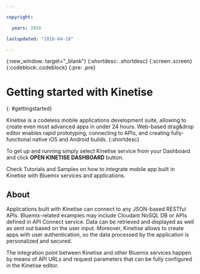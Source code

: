 ```yaml
---

copyright:

  years: 2016

lastupdated: "2016-04-18"

---
```


{:new_window: target="_blank"}
{:shortdesc: .shortdesc}
{:screen:.screen}
{:codeblock:.codeblock}
{:pre: .pre}


# Getting started with Kinetise
{: #gettingstarted}

Kinetise is a codeless mobile applications development suite, allowing to create even most advanced apps in under 24 hours. Web-based drag&drop editor enables rapid prototyping, connecting to APIs, and creating fully-functional native iOS and Android builds.
{:shortdesc}

To get up and running simply select Kinetise service from your Dashboard and click **OPEN KINETISE DASHBOARD** button.

Check Tutorials and Samples on how to integrate mobile app built in Kinetise with Bluemix services and applications.

## About
Applications built with Kinetise can connect to any JSON-based RESTful APIs. Bluemix-related examples may include Cloudant NoSQL DB or APIs defined in API Connect service. Data can be retrieved and displayed as well as sent out based on the user input. Moreover, Kinetise allows to create apps with user authentication, so the data processed by the application is personalized and secured. 

The integration point between Kinetise and other Bluemix services happen by means of API URLs and request parameters that can be fully configured in the Kinetise editor. 
	
	
<!-- Related links moved to toc file:

# Related Links
{: #rellinks notoc}

## Tutorials and Samples
{: #samples}
* [Basic Moves (video)](https://www.youtube.com/watch?v=6Oz5L2DE7VA){:new_window}
* [Adding Data (video)](https://www.youtube.com/watch?v=faRmRVGwP_k){:new_window}
* [Collecting Data (video)](https://www.youtube.com/watch?v=STkpgC6Wznk){:new_window}
* [Importing Data from Excel (video)](https://www.youtube.com/watch?v=baHh2SN_zWk){:new_window}
* [Configuring User Roles (video)](https://www.youtube.com/watch?v=Z7ZDM4BawoE){:new_window}
* [User Registration (video)](https://www.youtube.com/watch?v=zuUNOq9EKtA){:new_window}
* [Integration with IBM Watson Personality Insights (video)](https://www.youtube.com/watch?v=3vr_zNjeypU){:new_window}
* [Integration with IBM Bluemix Cloudant NoSQL DB (video)](https://www.youtube.com/watch?v=k6WfVF2G9Os){:new_window}

## API Reference
{: #api}
* [API Specification](https://helpcenter.kinetise.com/backend-developers){:new_window}

## General Help
{: #general}
* [Service Demo](https://www.youtube.com/watch?v=JiRkEgDSEOE){:new_window}
* [Kinetise Help Center](https://helpcenter.kinetise.com/){:new_window}
* [More Video Tutorials](https://helpcenter.kinetise.com/video-tutorials){:new_window}

-->

